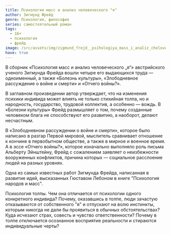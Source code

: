 ```yaml
---
title: Психология масс и анализ человеческого "я"
author: Зигмунд Фрейд
genre: Психология, философия
series: самостоятельный роман
tags:
  - 16+
  - психология
  - фрейд
image: /src/assets/img/zigmund_frejd__psihologiya_mass_i_analiz_chelovecheskogo_ampquotyaampquot_sborni.jpeg
have: true
---
```

В сборник «Психология масс и анализ человеческого „я“» австрийского ученого Зигмунда Фрейда вошли четыре его выдающихся труда — одноименный, а также «Болезнь культуры», «Злободневное рассуждение о войне и смерти» и «Отчего войны?».

В заглавном произведении автор утверждает, что на изменения психики индивида может влиять не только стихийная толпа, но и народность, государство, трудовой коллектив, а особенно — вождь. В «Болезни культуры» Фрейд размышляет о том, почему созданные человеком блага не способствуют его развитию, а наоборот, делают несчастным.

В «Злободневном рассуждении о войне и смерти», которое было написано в разгар Первой мировой, мыслитель сравнивает отношение к кончине в первобытном обществе, а также в мирное и военное время. А в эссе «Отчего войны?», которое изначально выполняло роль письма Альберту Эйнштейну, Фрейд с сожалением заявляет о неизбежности вооруженных конфликтов, причина которых — социальное расслоение людей на разных уровнях.



 Одна из самых известных работ Зигмунда Фрейда, написанная в развитие идей, высказанных Гюставом Лебоном в книге "Психология народов и масс".

Психология толпы. Чем она отличается от психологии одного конкретного индивида? Почему, оказавшись в толпе, люди зачастую отказываются от собственного "я" и отпускают на волю инстинкты, которым никогда не дали бы проявиться в обычных обстоятельствах? Куда исчезают страх, совесть и чувство ответственности? Почему в толпе отключается осознанное восприятие реальности и стираются индивидуальные черты?

